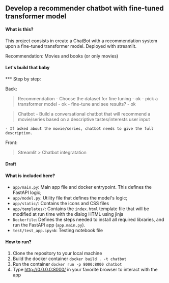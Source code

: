 ## Develop a recommender chatbot with fine-tuned transformer model

#### **What is this?**
This project consists in create a ChatBot with a recommendation system upon a fine-tuned transformer model. Deployed with streamlit.

Recommendation: Movies and books (or only movies)

#### Let's build that baby
*** Step by step:

Back:
> Recommendation 
    - Choose the dataset for fine tuning - ok 
    - pick a transformer model - ok 
    - fine-tune and see results? - ok

> Chatbot 
    - Build a conversational chatbot that will recommend a movie/series based on a descriptive tastes/interests user input

    - If asked about the movie/series, chatbot needs to give the full description.  

Front:
> Streamlit
    > Chatbot integratation


#### Draft






#### **What is included here?**

* `app/main.py`: Main app file and docker entrypoint. This defines the FastAPI logic;
* `app/model.py`: Utility file that defines the model's logic;
* `app/static/`: Contains the icons and CSS files
* `app/templates/`: Contains the `index.html` template file that will be modified at run time with the dialog HTML using jinja
* `Dockerfile`: Defines the steps needed to install all required libraries, and run the FastAPI app (`app.main.py`).
* `test/test_app.ipynb`: Testing notebook file

#### **How to run?**
1. Clone the repository to your local machine
2. Build the docker container `docker build . -t chatbot`
3. Run the container `docker run -p 8000:8000 chatbot`
4. Type http://0.0.0.0:8000/ in your favorite browser to interact with the app
